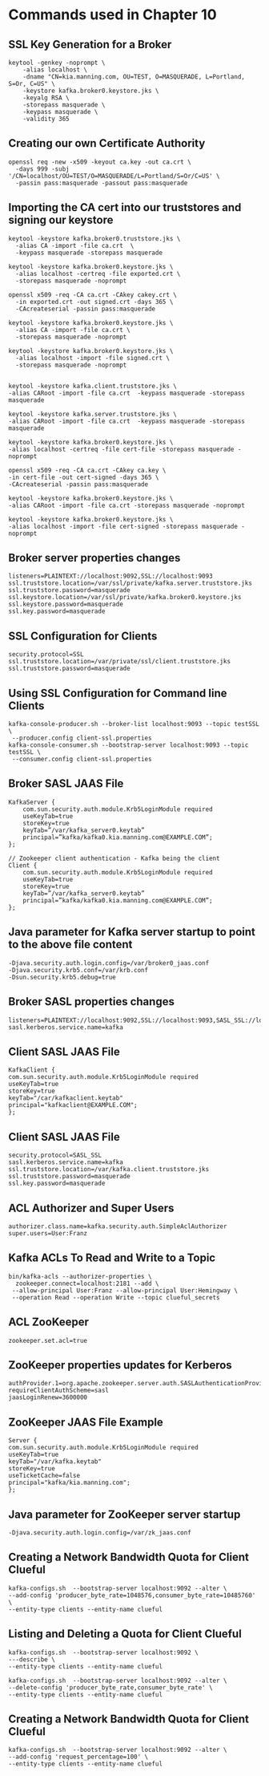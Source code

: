 # Commands used in Chapter 10

## SSL Key Generation for a Broker

    keytool -genkey -noprompt \
        -alias localhost \
        -dname "CN=kia.manning.com, OU=TEST, O=MASQUERADE, L=Portland, S=Or, C=US" \
        -keystore kafka.broker0.keystore.jks \ 
        -keyalg RSA \
        -storepass masquerade \ 
        -keypass masquerade \
        -validity 365

## Creating our own Certificate Authority

    openssl req -new -x509 -keyout ca.key -out ca.crt \ 
      -days 999 -subj '/CN=localhost/OU=TEST/O=MASQUERADE/L=Portland/S=Or/C=US' \
      -passin pass:masquerade -passout pass:masquerade 
  
## Importing the CA cert into our truststores and signing our keystore

	keytool -keystore kafka.broker0.truststore.jks \ 
	  -alias CA -import -file ca.crt  \
	  -keypass masquerade -storepass masquerade
	
	keytool -keystore kafka.broker0.keystore.jks \ 
	  -alias localhost -certreq -file exported.crt \
	  -storepass masquerade -noprompt
	
	openssl x509 -req -CA ca.crt -CAkey cakey.crt \ 
	  -in exported.crt -out signed.crt -days 365 \
	  -CAcreateserial -passin pass:masquerade
	
	keytool -keystore kafka.broker0.keystore.jks \ 
	  -alias CA -import -file ca.crt \
	  -storepass masquerade -noprompt
	
	keytool -keystore kafka.broker0.keystore.jks \ 
	  -alias localhost -import -file signed.crt \
	  -storepass masquerade -noprompt


    keytool -keystore kafka.client.truststore.jks \ 
    -alias CARoot -import -file ca.crt  -keypass masquerade -storepass masquerade
    
    keytool -keystore kafka.server.truststore.jks \ 
    -alias CARoot -import -file ca.crt  -keypass masquerade -storepass masquerade
    
    keytool -keystore kafka.broker0.keystore.jks \ 
    -alias localhost -certreq -file cert-file -storepass masquerade -noprompt
    
    openssl x509 -req -CA ca.crt -CAkey ca.key \ 
    -in cert-file -out cert-signed -days 365 \
    -CAcreateserial -passin pass:masquerade 
    
    keytool -keystore kafka.broker0.keystore.jks \ 
    -alias CARoot -import -file ca.crt -storepass masquerade -noprompt
    
    keytool -keystore kafka.broker0.keystore.jks \ 
    -alias localhost -import -file cert-signed -storepass masquerade -noprompt

## Broker server properties changes

    listeners=PLAINTEXT://localhost:9092,SSL://localhost:9093 
    ssl.truststore.location=/var/ssl/private/kafka.server.truststore.jks 
    ssl.truststore.password=masquerade
    ssl.keystore.location=/var/ssl/private/kafka.broker0.keystore.jks 
    ssl.keystore.password=masquerade
    ssl.key.password=masquerade

## SSL Configuration for Clients

    security.protocol=SSL 
    ssl.truststore.location=/var/private/ssl/client.truststore.jks 
    ssl.truststore.password=masquerade

## Using SSL Configuration for Command line Clients

    kafka-console-producer.sh --broker-list localhost:9093 --topic testSSL \
     --producer.config client-ssl.properties
    kafka-console-consumer.sh --bootstrap-server localhost:9093 --topic testSSL \
     --consumer.config client-ssl.properties
 
## Broker SASL JAAS File

    KafkaServer {
        com.sun.security.auth.module.Krb5LoginModule required
        useKeyTab=true
        storeKey=true
        keyTab=”/var/kafka_server0.keytab”
        principal=”kafka/kafka0.kia.manning.com@EXAMPLE.COM”;
    };
    
    // Zookeeper client authentication - Kafka being the client
    Client {
        com.sun.security.auth.module.Krb5LoginModule required
        useKeyTab=true
        storeKey=true
        keyTab=”/var/kafka_server0.keytab”
        principal=”kafka/kafka0.kia.manning.com@EXAMPLE.COM”;
    };

## Java parameter for Kafka server startup to point to the above file content

    -Djava.security.auth.login.config=/var/broker0_jaas.conf
    -Djava.security.krb5.conf=/var/krb.conf
    -Dsun.security.krb5.debug=true
 
 
## Broker SASL properties changes

    listeners=PLAINTEXT://localhost:9092,SSL://localhost:9093,SASL_SSL://localhost:9094 
    sasl.kerberos.service.name=kafka

## Client SASL JAAS File

    KafkaClient {
    com.sun.security.auth.module.Krb5LoginModule required
    useKeyTab=true
    storeKey=true
    keyTab="/car/kafkaclient.keytab"
    principal="kafkaclient@EXAMPLE.COM";
    };
    
## Client SASL JAAS File

    security.protocol=SASL_SSL
    sasl.kerberos.service.name=kafka
    ssl.truststore.location=/var/kafka.client.truststore.jks
    ssl.truststore.password=masquerade
    ssl.key.password=masquerade

## ACL Authorizer and Super Users

    authorizer.class.name=kafka.security.auth.SimpleAclAuthorizer 
    super.users=User:Franz

## Kafka ACLs To Read and Write to a Topic

    bin/kafka-acls --authorizer-properties \
      zookeeper.connect=localhost:2181 --add \
     --allow-principal User:Franz --allow-principal User:Hemingway \ 
     --operation Read --operation Write --topic clueful_secrets
 
## ACL ZooKeeper

    zookeeper.set.acl=true

## ZooKeeper properties updates for Kerberos

    authProvider.1=org.apache.zookeeper.server.auth.SASLAuthenticationProvider
    requireClientAuthScheme=sasl
    jaasLoginRenew=3600000

## ZooKeeper JAAS File Example

    Server {
    com.sun.security.auth.module.Krb5LoginModule required
    useKeyTab=true
    keyTab="/var/kafka.keytab" 
    storeKey=true
    useTicketCache=false
    principal="kafka/kia.manning.com"; 
    };

## Java parameter for ZooKeeper server startup

    -Djava.security.auth.login.config=/var/zk_jaas.conf
  
## Creating a Network Bandwidth Quota for Client Clueful

    kafka-configs.sh  --bootstrap-server localhost:9092 --alter \
    --add-config 'producer_byte_rate=1048576,consumer_byte_rate=10485760' \
    --entity-type clients --entity-name clueful

## Listing and Deleting a Quota for Client Clueful

    kafka-configs.sh  --bootstrap-server localhost:9092 \
    ---describe \ 
    --entity-type clients --entity-name clueful

    kafka-configs.sh  --bootstrap-server localhost:9092 --alter \
    --delete-config 'producer_byte_rate,consumer_byte_rate' \ 
    --entity-type clients --entity-name clueful

## Creating a Network Bandwidth Quota for Client Clueful

    kafka-configs.sh  --bootstrap-server localhost:9092 --alter \
    --add-config 'request_percentage=100' \
    --entity-type clients --entity-name clueful 